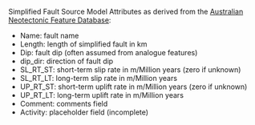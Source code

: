 Simplified Fault Source Model Attributes as derived from the [Australian Neotectonic Feature Database](http://www.ga.gov.au/earthquakes/staticPageController.do?page=neotectonics):

*	Name: 	 	fault name
* Length:	 	length of simplified fault in km
* Dip:		 	fault dip (often assumed from analogue features)
* dip_dir:	direction of fault dip
* SL_RT_ST:	short-term slip rate in m/Million years (zero if unknown)
* SL_RT_LT:	long-term slip rate in m/Million years
* UP_RT_ST:	short-term uplift rate in m/Million years (zero if unknown)
* UP_RT_LT:	long-term uplift rate in m/Million years
* Comment:	comments field
* Activity:	placeholder field (incomplete)